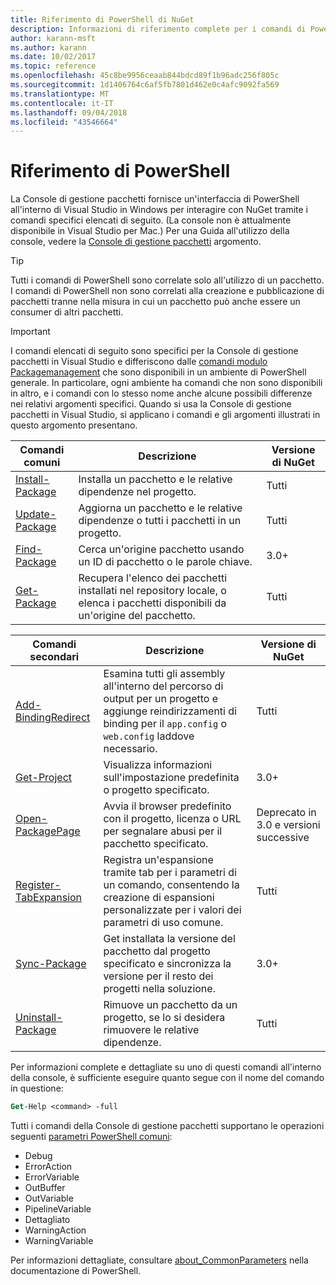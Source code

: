 ```yaml
---
title: Riferimento di PowerShell di NuGet
description: Informazioni di riferimento complete per i comandi di PowerShell disponibili nella Console di gestione pacchetti NuGet in Visual Studio.
author: karann-msft
ms.author: karann
ms.date: 10/02/2017
ms.topic: reference
ms.openlocfilehash: 45c8be9956ceaab844bdcd89f1b96adc256f805c
ms.sourcegitcommit: 1d1406764c6af5fb7801d462e0c4afc9092fa569
ms.translationtype: MT
ms.contentlocale: it-IT
ms.lasthandoff: 09/04/2018
ms.locfileid: "43546664"
---
```

# <a name="powershell-reference"></a>Riferimento di PowerShell

La Console di gestione pacchetti fornisce un'interfaccia di PowerShell all'interno di Visual Studio in Windows per interagire con NuGet tramite i comandi specifici elencati di seguito. (La console non è attualmente disponibile in Visual Studio per Mac.) Per una Guida all'utilizzo della console, vedere la [Console di gestione pacchetti](../tools/package-manager-console.md) argomento.

> [!Tip]
> Tutti i comandi di PowerShell sono correlate solo all'utilizzo di un pacchetto. I comandi di PowerShell non sono correlati alla creazione e pubblicazione di pacchetti tranne nella misura in cui un pacchetto può anche essere un consumer di altri pacchetti.

> [!Important]
> I comandi elencati di seguito sono specifici per la Console di gestione pacchetti in Visual Studio e differiscono dalle [comandi modulo Packagemanagement](/powershell/module/packagemanagement/?view=powershell-6) che sono disponibili in un ambiente di PowerShell generale. In particolare, ogni ambiente ha comandi che non sono disponibili in altro, e i comandi con lo stesso nome anche alcune possibili differenze nei relativi argomenti specifici. Quando si usa la Console di gestione pacchetti in Visual Studio, si applicano i comandi e gli argomenti illustrati in questo argomento presentano.

| Comandi comuni | Descrizione | Versione di NuGet |
| --- | --- | --- |
| [Install-Package](ps-ref-install-package.md) | Installa un pacchetto e le relative dipendenze nel progetto. | Tutti |
| [Update-Package](ps-ref-update-package.md) | Aggiorna un pacchetto e le relative dipendenze o tutti i pacchetti in un progetto. | Tutti |
| [Find-Package](ps-ref-find-package.md) | Cerca un'origine pacchetto usando un ID di pacchetto o le parole chiave. | 3.0+ |
| [Get-Package](ps-ref-get-package.md) | Recupera l'elenco dei pacchetti installati nel repository locale, o elenca i pacchetti disponibili da un'origine del pacchetto. | Tutti |

| Comandi secondari | Descrizione | Versione di NuGet |
| --- | --- | --- |
| [Add-BindingRedirect](ps-ref-add-bindingredirect.md) | Esamina tutti gli assembly all'interno del percorso di output per un progetto e aggiunge reindirizzamenti di binding per il `app.config` o `web.config` laddove necessario. | Tutti |
| [Get-Project](ps-ref-get-project.md) | Visualizza informazioni sull'impostazione predefinita o progetto specificato. | 3.0+ |
| [Open-PackagePage](ps-ref-open-packagepage.md) | Avvia il browser predefinito con il progetto, licenza o URL per segnalare abusi per il pacchetto specificato. | Deprecato in 3.0 e versioni successive |
| [Register-TabExpansion](ps-ref-register-tabexpansion.md) | Registra un'espansione tramite tab per i parametri di un comando, consentendo la creazione di espansioni personalizzate per i valori dei parametri di uso comune. | Tutti |
| [Sync-Package](ps-ref-sync-package.md) | Get installata la versione del pacchetto dal progetto specificato e sincronizza la versione per il resto dei progetti nella soluzione. | 3.0+ |
| [Uninstall-Package](ps-ref-uninstall-package.md) | Rimuove un pacchetto da un progetto, se lo si desidera rimuovere le relative dipendenze. | Tutti |

Per informazioni complete e dettagliate su uno di questi comandi all'interno della console, è sufficiente eseguire quanto segue con il nome del comando in questione:

```ps
Get-Help <command> -full
```

Tutti i comandi della Console di gestione pacchetti supportano le operazioni seguenti [parametri PowerShell comuni](http://go.microsoft.com/fwlink/?LinkID=113216):

- Debug
- ErrorAction
- ErrorVariable
- OutBuffer
- OutVariable
- PipelineVariable
- Dettagliato
- WarningAction
- WarningVariable

Per informazioni dettagliate, consultare [about_CommonParameters](http://go.microsoft.com/fwlink/?LinkID=113216) nella documentazione di PowerShell.
